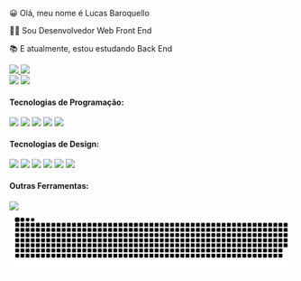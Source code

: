<!DOCTYPE html>
<html lang="en">
<head>
  <meta charset="UTF-8">
  <meta http-equiv="X-UA-Compatible" content="IE=edge">
  <meta name="viewport" content="width=device-width, initial-scale=1.0">
</head>
<body>
  <main>
    <section>
      <div>
        <p>😀 Olá, meu nome é Lucas Baroquello</p>
        <p>👨‍💻 Sou Desenvolvedor Web Front End</p>
        <p>📚 E atualmente, estou estudando Back End</p>
      </div>
    </section>
        <section>
      <div>
        <a href="https://www.linkedin.com/in/lucas-baroquello/">
          <img src="https://img.shields.io/badge/LinkedIn-0077B5?style=for-the-badge&logo=linkedin&logoColor=white" />
        </a>
        <a href="https://api.whatsapp.com/send/?phone=5511941139277">
          <img src="https://img.shields.io/badge/WhatsApp-25D366?style=for-the-badge&logo=whatsapp&logoColor=white" />
        </a>
      </div>
    </section>
    <section>
      <div>
        <img height="180rem" src="https://github-readme-stats.vercel.app/api?username=lucascbb&show_icons=true&theme=transparent" />
        <img height="180rem" src="https://github-readme-stats.vercel.app/api/top-langs/?username=lucascbb&layout=compact&langs_count=16&theme=transparent" />
      </div>
      </section>
    <section>
      <div>
        <h4>Tecnologias de Programação:</h6>
        <img src="https://img.shields.io/badge/JavaScript-F7DF1E?style=for-the-badge&logo=javascript&logoColor=black" />
        <img src="https://img.shields.io/badge/HTML5-E34F26?style=for-the-badge&logo=html5&logoColor=white" />
        <img src="https://img.shields.io/badge/CSS3-1572B6?style=for-the-badge&logo=css3&logoColor=white" />
        <img src="https://img.shields.io/badge/React-20232A?style=for-the-badge&logo=react&logoColor=61DAFB" />
        <img style="flex-direction: row"; src="https://img.shields.io/badge/Jest-323330?style=for-the-badge&logo=Jest&logoColor=white" />
      </div>
      <div>
        <h4>Tecnologias de Design:</h6>
        <img src="https://img.shields.io/badge/Figma-F24E1E?style=for-the-badge&logo=figma&logoColor=white" />
        <img src="https://img.shields.io/badge/Adobe%20Photoshop-31A8FF?style=for-the-badge&logo=Adobe%20Photoshop&logoColor=black" />
        <img src="https://img.shields.io/badge/Adobe%20Illustrator-FF9A00?style=for-the-badge&logo=adobe%20illustrator&logoColor=white" />
        <img src="https://img.shields.io/badge/Adobe%20InDesign-FF3366?style=for-the-badge&logo=Adobe%20InDesign&logoColor=white" />
        <img src="https://img.shields.io/badge/Adobe%20Premiere%20Pro-9999FF?style=for-the-badge&logo=Adobe%20Premiere%20Pro&logoColor=white" />
        <img src="https://img.shields.io/badge/blender-%23F5792A.svg?style=for-the-badge&logo=blender&logoColor=white" />
      </div>
      <div>
        <h4>Outras Ferramentas:</h6>
        <img src="https://img.shields.io/badge/Trello-0052CC?style=for-the-badge&logo=trello&logoColor=white" />
      </div>
    </section>
    <section>
      <img src="https://github.com/lucascbb/lucascbb/blob/output/github-contribution-grid-snake.svg" alt="snake animation">
    </section>
  </main>
</body>
</html>
